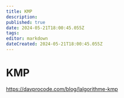 ```yaml
---
title: KMP
description: 
published: true
date: 2024-05-21T18:00:45.055Z
tags: 
editor: markdown
dateCreated: 2024-05-21T18:00:45.055Z
---
```


# KMP

https://davprocode.com/blog/lalgorithme-kmp
